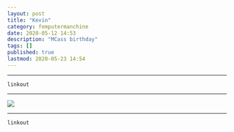 ```yaml
---
layout: post
title: "Kevin"
category: femputermanchine
date: 2020-05-12 14:53
description: "MCass birthday"
tags: []
published: true
lastmod: 2020-05-23 14:54
---
```


*****

`linkout`

*****

<img src="{{ site.url }}/assets/img/ca30.jpg" />



*****
`linkout`
